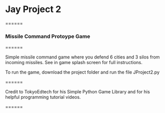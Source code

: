 # Jay Project 2

======

### Missile Command Protoype Game

======

Simple missile command game where you defend 6 cities and 3 silos from incoming missiles. See in game splash screen for full instructions.

To run the game, download the project folder and run the file JProject2.py


======


Credit to TokyoEdtech for his Simple Python Game Library and for his helpful programming tutorial videos.

======
